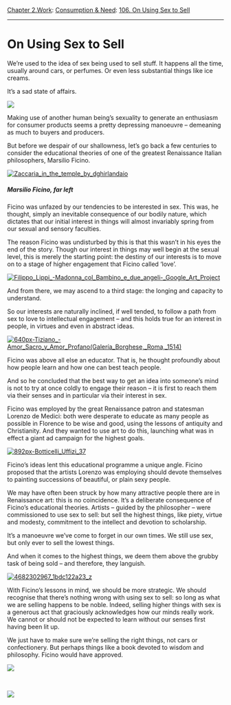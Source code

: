 [Chapter 2.Work](https://www.theschooloflife.com/thebookoflife/category/work/): [Consumption & Need](https://www.theschooloflife.com/thebookoflife/category/work/consumption-and-need/): [106. On Using Sex to Sell](https://www.theschooloflife.com/thebookoflife/on-using-sex-to-sell/)

* * *

# On Using Sex to Sell

We’re used to the idea of sex being used to sell stuff. It happens all the time, usually around cars, or perfumes. Or even less substantial things like ice creams.

It’s a sad state of affairs.

![](http://static4.businessinsider.com/image/5193e94e69bedd4f49000000-480/dolce-gabbana-gang-rape-ad.jpg)

Making use of another human being’s sexuality to generate an enthusiasm for consumer products seems a pretty depressing manoeuvre – demeaning as much to buyers and producers.

But before we despair of our shallowness, let’s go back a few centuries to consider the educational theories of one of the greatest Renaissance Italian philosophers, Marsilio Ficino.

[![Zaccaria_in_the_temple_by_dghirlandaio](https://www.theschooloflife.com/thebookoflife/wp-content/uploads/2015/10/Zaccaria_in_the_temple_by_dghirlandaio.jpg)](http://www.thebookoflife.org/wp-content/uploads/2015/10/Zaccaria_in_the_temple_by_dghirlandaio.jpg)

##### Marsilio Ficino, far left

Ficino was unfazed by our tendencies to be interested in sex. This was, he thought, simply an inevitable consequence of our bodily nature, which dictates that our initial interest in things will almost invariably spring from our sexual and sensory faculties.

The reason Ficino was undisturbed by this is that this wasn’t in his eyes the end of the story. Though our interest in things may well begin at the sexual level, this is merely the starting point: the destiny of our interests is to move on to a stage of higher engagement that Ficino called ‘love’.

[![Filippo_Lippi_-_Madonna_col_Bambino_e_due_angeli_-_Google_Art_Project](https://www.theschooloflife.com/thebookoflife/wp-content/uploads/2015/10/Filippo_Lippi_-_Madonna_col_Bambino_e_due_angeli_-_Google_Art_Project.jpg)](http://www.thebookoflife.org/wp-content/uploads/2015/10/Filippo_Lippi_-_Madonna_col_Bambino_e_due_angeli_-_Google_Art_Project.jpg)

And from there, we may ascend to a third stage: the longing and capacity to understand.

So our interests are naturally inclined, if well tended, to follow a path from sex to love to intellectual engagement – and this holds true for an interest in people, in virtues and even in abstract ideas.

[![640px-Tiziano_-_Amor_Sacro_y_Amor_Profano_(Galería_Borghese,_Roma,_1514)](https://www.theschooloflife.com/thebookoflife/wp-content/uploads/2015/10/640px-Tiziano_-_Amor_Sacro_y_Amor_Profano_Galer%C3%ADa_Borghese_Roma_1514.jpg)](http://www.thebookoflife.org/wp-content/uploads/2015/10/640px-Tiziano_-_Amor_Sacro_y_Amor_Profano_Galer%C3%ADa_Borghese_Roma_1514.jpg)

Ficino was above all else an educator. That is, he thought profoundly about how people learn and how one can best teach people.

And so he concluded that the best way to get an idea into someone’s mind is not to try at once coldly to engage their reason – it is first to reach them via their senses and in particular via their interest in sex.

Ficino was employed by the great Renaissance patron and statesman Lorenzo de Medici: both were desperate to educate as many people as possible in Florence to be wise and good, using the lessons of antiquity and Christianity. And they wanted to use art to do this, launching what was in effect a giant ad campaign for the highest goals.

[![892px-Botticelli_Uffizi_37](https://www.theschooloflife.com/thebookoflife/wp-content/uploads/2015/10/892px-Botticelli_Uffizi_37.jpg)](http://www.thebookoflife.org/wp-content/uploads/2015/10/892px-Botticelli_Uffizi_37.jpg)

Ficino’s ideas lent this educational programme a unique angle. Ficino proposed that the artists Lorenzo was employing should devote themselves to painting successions of beautiful, or plain sexy people.

We may have often been struck by how many attractive people there are in Renaissance art: this is no coincidence. It’s a deliberate consequence of Ficino’s educational theories. Artists – guided by the philosopher – were commissioned to use sex to sell: but sell the highest things, like piety, virtue and modesty, commitment to the intellect and devotion to scholarship.

It’s a manoeuvre we’ve come to forget in our own times. We still use sex, but only ever to sell the lowest things.

And when it comes to the highest things, we deem them above the grubby task of being sold – and therefore, they languish.

[![4682302967_1bdc122a23_z](https://www.theschooloflife.com/thebookoflife/wp-content/uploads/2015/10/4682302967_1bdc122a23_z.jpg)](http://www.thebookoflife.org/wp-content/uploads/2015/10/4682302967_1bdc122a23_z.jpg)

With Ficino’s lessons in mind, we should be more strategic. We should recognise that there’s nothing wrong with using sex to sell: so long as what we are selling happens to be noble. Indeed, selling higher things with sex is a generous act that graciously acknowledges how our minds really work. We cannot or should not be expected to learn without our senses first having been lit up.

We just have to make sure we’re selling the right things, not cars or confectionery. But perhaps things like a book devoted to wisdom and philosophy. Ficino would have approved.

![](http://www.amberwilkie.com/wp-content/uploads/2012/10/GW-engagement-session-7.jpg)

&nbsp;

[![](https://img.youtube.com/vi/tZj7gt85AP0/0.jpg)](https://www.youtube.com/embed/tZj7gt85AP0 '')
